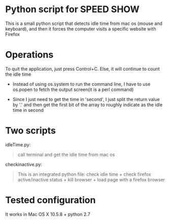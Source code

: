 # Python script for SPEED SHOW
This is a small python script that detects idle time from mac os (mouse and keyboard), and then it forces the computer visits a specific website with Firefox

# Operations
To quit the application, just press Control+C. Else, it will continue to count the idle time

- Instead of using os.system to run the command line, I have to use os.popen to fetch the output screen(it is a perl command)

- Since I just need to get the time in 'second', I just split the return value by '.' and then get the first bit of the array to roughly indicate as the idle time in second

# Two scripts
idleTime.py: 
> call terminal and get the idle time from mac os 

checkinactive.py:
> This is an integrated python file: check idle time + check firefox active/inactive status + kill browser + load page with a firefox browser

# Tested configuration
It works in Mac OS X 10.5.8 + python 2.7

